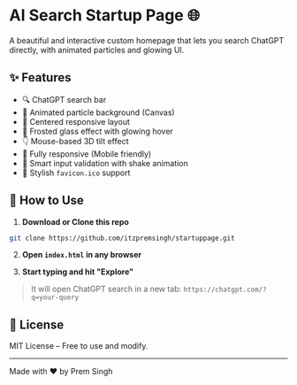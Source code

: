 # AI Search Startup Page 🌐

A beautiful and interactive custom homepage that lets you search ChatGPT directly, with animated particles and glowing UI.

## ✨ Features

- 🔍 ChatGPT search bar
- 🌌 Animated particle background (Canvas)
- 🌟 Centered responsive layout
- 🧲 Frosted glass effect with glowing hover
- 👇 Mouse-based 3D tilt effect
- 📱 Fully responsive (Mobile friendly)
- 🧠 Smart input validation with shake animation
- 💎 Stylish `favicon.ico` support

## 🚀 How to Use

1. **Download or Clone this repo**

```bash
git clone https://github.com/itzpremsingh/startuppage.git
```

2. **Open `index.html` in any browser**

3. **Start typing and hit "Explore"**

> It will open ChatGPT search in a new tab:
> `https://chatgpt.com/?q=your-query`

## 📄 License

MIT License – Free to use and modify.

---

Made with ❤️ by Prem Singh
